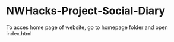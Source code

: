# NWHacks-Project-Social-Diary

To acces home page of website, go to homepage folder and open index.html